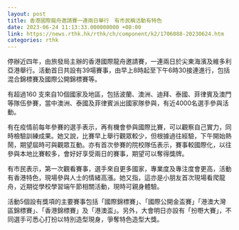 ```yaml
---
layout: post
title: 香港國際龍舟邀請賽一連兩日舉行　有市民稱活動有特色
date: 2023-06-24 11:13:33.000000000 +08:00
link: https://news.rthk.hk/rthk/ch/component/k2/1706088-20230624.htm
categories: rthk
---
```


停辦近四年，由旅發局主辦的香港國際龍舟邀請賽，一連兩日於尖東海濱及維多利亞港舉行。活動首日共設有39場賽事，由早上8時起至下午6時30接連進行，包括混合錦標賽及國際公開錦標賽等。

有超過160 支來自10個國家及地區，包括波蘭、澳洲、迪拜、泰國、菲律賓及澳門等隊伍參賽，當中澳洲、泰國及菲律賓派出國家隊參與，有近4000名選手參與活動。

有在疫情前每年參賽的選手表示，再有機會參與國際比賽，可以觀察自己實力，同時檢驗訓練成果。她又說，比賽早上舉行觀眾較少，但根據過往經驗，下午開始熱鬧，期望屆時可與觀眾互動。亦有首次參賽的院校隊伍表示，賽事較國際化，以往參與本地比賽較多，會好好享受兩日的賽事，期望可以奪得獎牌。

有市民表示，第一次觀看賽事，選手來自更多國家，專業度及專注度會更高，活動有香港特色，現場參與人士的情緒高漲。她又指，這亦是小朋友首次現場看爬龍舟，近期從學校學習端午節相關活動，現時可親身體驗。

活動5個設有獎項的主要賽事包括「國際錦標賽」、「國際公開金盃賽」「港澳大灣區錦標賽」、「香港錦標賽」及「港澳盃」。另外，大會明日亦設有「扮嘢大賽」，不同選手可悉心打扮以特別造型現身，爭奪特色造型大獎。
